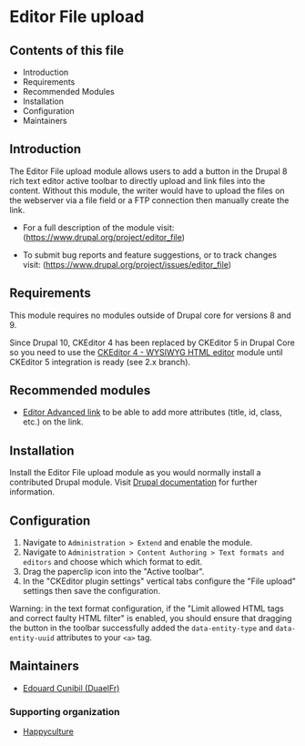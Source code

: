 # Editor File upload

## Contents of this file

- Introduction
- Requirements
- Recommended Modules
- Installation
- Configuration
- Maintainers

## Introduction

The Editor File upload module allows users to add a button in the Drupal
8 rich text editor active toolbar to directly upload and link files into
the content. Without this module, the writer would have to upload the
files on the webserver via a file field or a FTP connection then
manually create the link.

- For a full description of the module visit:
  (https://www.drupal.org/project/editor_file)

- To submit bug reports and feature suggestions, or to track changes
  visit: (https://www.drupal.org/project/issues/editor_file)

## Requirements

This module requires no modules outside of Drupal core for versions 8 and 9.

Since Drupal 10, CKEditor 4 has been replaced by CKEditor 5 in Drupal Core so
you need to use the [CKEditor 4 - WYSIWYG HTML editor](https://www.drupal.org/project/ckeditor)
module until CKEditor 5 integration is ready (see 2.x branch).

## Recommended modules

- [Editor Advanced link](https://www.drupal.org/project/editor_advanced_link) to
be able to add more attributes (title, id, class, etc.) on the link.

## Installation

Install the Editor File upload module as you would normally install a
contributed Drupal module. Visit [Drupal documentation](https://www.drupal.org/node/1897420) for
further information.

## Configuration

1. Navigate to `Administration > Extend` and enable the module.
2. Navigate to `Administration > Content Authoring > Text formats and editors`
   and choose which which format to edit.
3. Drag the paperclip icon into the "Active toolbar".
4. In the "CKEditor plugin settings" vertical tabs configure the "File upload"
   settings then save the configuration.

Warning: in the text format configuration, if the "Limit allowed HTML
tags and correct faulty HTML filter" is enabled, you should ensure that
dragging the button in the toolbar successfully added the
`data-entity-type` and `data-entity-uuid` attributes to your `<a>` tag.

## Maintainers

- [Edouard Cunibil (DuaelFr)](https://www.drupal.org/u/duaelfr)

### Supporting organization

- [Happyculture](https://www.drupal.org/happyculture)

